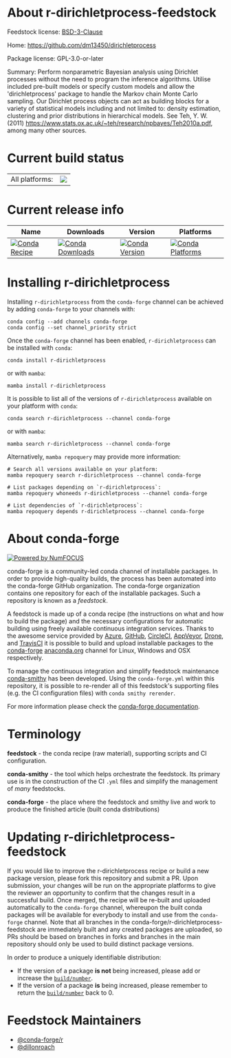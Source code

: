 About r-dirichletprocess-feedstock
==================================

Feedstock license: [BSD-3-Clause](https://github.com/conda-forge/r-dirichletprocess-feedstock/blob/main/LICENSE.txt)

Home: https://github.com/dm13450/dirichletprocess

Package license: GPL-3.0-or-later

Summary: Perform nonparametric Bayesian analysis using Dirichlet processes without the need to program the inference algorithms. Utilise included pre-built models or specify custom models and allow the 'dirichletprocess' package to handle the Markov chain Monte Carlo sampling. Our Dirichlet process objects can act as building blocks for a variety of statistical models including and not limited to: density estimation, clustering and prior distributions in hierarchical models. See Teh, Y. W. (2011) <https://www.stats.ox.ac.uk/~teh/research/npbayes/Teh2010a.pdf>, among many other sources.

Current build status
====================


<table><tr><td>All platforms:</td>
    <td>
      <a href="https://dev.azure.com/conda-forge/feedstock-builds/_build/latest?definitionId=18858&branchName=main">
        <img src="https://dev.azure.com/conda-forge/feedstock-builds/_apis/build/status/r-dirichletprocess-feedstock?branchName=main">
      </a>
    </td>
  </tr>
</table>

Current release info
====================

| Name | Downloads | Version | Platforms |
| --- | --- | --- | --- |
| [![Conda Recipe](https://img.shields.io/badge/recipe-r--dirichletprocess-green.svg)](https://anaconda.org/conda-forge/r-dirichletprocess) | [![Conda Downloads](https://img.shields.io/conda/dn/conda-forge/r-dirichletprocess.svg)](https://anaconda.org/conda-forge/r-dirichletprocess) | [![Conda Version](https://img.shields.io/conda/vn/conda-forge/r-dirichletprocess.svg)](https://anaconda.org/conda-forge/r-dirichletprocess) | [![Conda Platforms](https://img.shields.io/conda/pn/conda-forge/r-dirichletprocess.svg)](https://anaconda.org/conda-forge/r-dirichletprocess) |

Installing r-dirichletprocess
=============================

Installing `r-dirichletprocess` from the `conda-forge` channel can be achieved by adding `conda-forge` to your channels with:

```
conda config --add channels conda-forge
conda config --set channel_priority strict
```

Once the `conda-forge` channel has been enabled, `r-dirichletprocess` can be installed with `conda`:

```
conda install r-dirichletprocess
```

or with `mamba`:

```
mamba install r-dirichletprocess
```

It is possible to list all of the versions of `r-dirichletprocess` available on your platform with `conda`:

```
conda search r-dirichletprocess --channel conda-forge
```

or with `mamba`:

```
mamba search r-dirichletprocess --channel conda-forge
```

Alternatively, `mamba repoquery` may provide more information:

```
# Search all versions available on your platform:
mamba repoquery search r-dirichletprocess --channel conda-forge

# List packages depending on `r-dirichletprocess`:
mamba repoquery whoneeds r-dirichletprocess --channel conda-forge

# List dependencies of `r-dirichletprocess`:
mamba repoquery depends r-dirichletprocess --channel conda-forge
```


About conda-forge
=================

[![Powered by
NumFOCUS](https://img.shields.io/badge/powered%20by-NumFOCUS-orange.svg?style=flat&colorA=E1523D&colorB=007D8A)](https://numfocus.org)

conda-forge is a community-led conda channel of installable packages.
In order to provide high-quality builds, the process has been automated into the
conda-forge GitHub organization. The conda-forge organization contains one repository
for each of the installable packages. Such a repository is known as a *feedstock*.

A feedstock is made up of a conda recipe (the instructions on what and how to build
the package) and the necessary configurations for automatic building using freely
available continuous integration services. Thanks to the awesome service provided by
[Azure](https://azure.microsoft.com/en-us/services/devops/), [GitHub](https://github.com/),
[CircleCI](https://circleci.com/), [AppVeyor](https://www.appveyor.com/),
[Drone](https://cloud.drone.io/welcome), and [TravisCI](https://travis-ci.com/)
it is possible to build and upload installable packages to the
[conda-forge](https://anaconda.org/conda-forge) [anaconda.org](https://anaconda.org/)
channel for Linux, Windows and OSX respectively.

To manage the continuous integration and simplify feedstock maintenance
[conda-smithy](https://github.com/conda-forge/conda-smithy) has been developed.
Using the ``conda-forge.yml`` within this repository, it is possible to re-render all of
this feedstock's supporting files (e.g. the CI configuration files) with ``conda smithy rerender``.

For more information please check the [conda-forge documentation](https://conda-forge.org/docs/).

Terminology
===========

**feedstock** - the conda recipe (raw material), supporting scripts and CI configuration.

**conda-smithy** - the tool which helps orchestrate the feedstock.
                   Its primary use is in the construction of the CI ``.yml`` files
                   and simplify the management of *many* feedstocks.

**conda-forge** - the place where the feedstock and smithy live and work to
                  produce the finished article (built conda distributions)


Updating r-dirichletprocess-feedstock
=====================================

If you would like to improve the r-dirichletprocess recipe or build a new
package version, please fork this repository and submit a PR. Upon submission,
your changes will be run on the appropriate platforms to give the reviewer an
opportunity to confirm that the changes result in a successful build. Once
merged, the recipe will be re-built and uploaded automatically to the
`conda-forge` channel, whereupon the built conda packages will be available for
everybody to install and use from the `conda-forge` channel.
Note that all branches in the conda-forge/r-dirichletprocess-feedstock are
immediately built and any created packages are uploaded, so PRs should be based
on branches in forks and branches in the main repository should only be used to
build distinct package versions.

In order to produce a uniquely identifiable distribution:
 * If the version of a package **is not** being increased, please add or increase
   the [``build/number``](https://docs.conda.io/projects/conda-build/en/latest/resources/define-metadata.html#build-number-and-string).
 * If the version of a package **is** being increased, please remember to return
   the [``build/number``](https://docs.conda.io/projects/conda-build/en/latest/resources/define-metadata.html#build-number-and-string)
   back to 0.

Feedstock Maintainers
=====================

* [@conda-forge/r](https://github.com/conda-forge/r/)
* [@dillonroach](https://github.com/dillonroach/)

